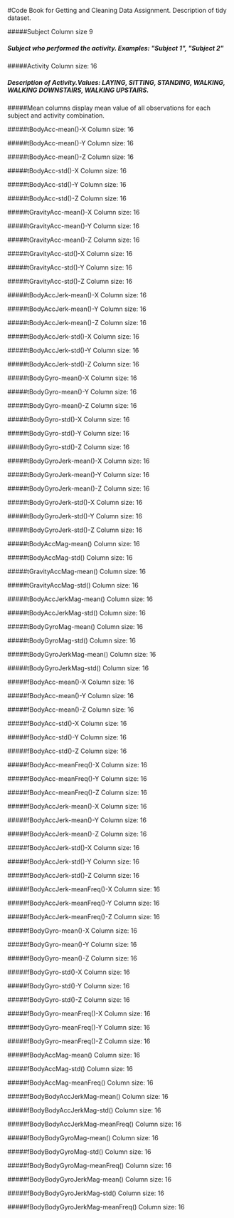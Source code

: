 #Code Book for Getting and Cleaning Data Assignment. Description of tidy dataset.


#####Subject		Column size 9
#####  Subject who performed the activity. Examples:  "Subject 1", "Subject 2"

#####Activity	Column size: 16
#####  Description of Activity.Values: LAYING, SITTING, STANDING, WALKING, WALKING DOWNSTAIRS, WALKING UPSTAIRS.
   

#####Mean columns display mean value of all observations for each subject and activity combination. 

   
#####tBodyAcc-mean()-X 	Column size: 16
	

#####tBodyAcc-mean()-Y 	Column size: 16
	

#####tBodyAcc-mean()-Z 	Column size: 16
	

#####tBodyAcc-std()-X 	Column size: 16
	

#####tBodyAcc-std()-Y	Column size: 16
	

#####tBodyAcc-std()-Z	Column size: 16
	

#####tGravityAcc-mean()-X	Column size: 16
	

#####tGravityAcc-mean()-Y	Column size: 16
	

#####tGravityAcc-mean()-Z	Column size: 16
	

#####tGravityAcc-std()-X	Column size: 16 
	

#####tGravityAcc-std()-Y	Column size: 16 
	

#####tGravityAcc-std()-Z	Column size: 16 
	

#####tBodyAccJerk-mean()-X	Column size: 16
	
	
#####tBodyAccJerk-mean()-Y	Column size: 16
	
	
#####tBodyAccJerk-mean()-Z	Column size: 16 
	
	
#####tBodyAccJerk-std()-X 	Column size: 16
	
	
#####tBodyAccJerk-std()-Y 	Column size: 16
	
	
#####tBodyAccJerk-std()-Z 	Column size: 16
	
	
#####tBodyGyro-mean()-X 	Column size: 16
	
	
#####tBodyGyro-mean()-Y 	Column size: 16
	
	
#####tBodyGyro-mean()-Z	Column size: 16
	
	
#####tBodyGyro-std()-X 	Column size: 16
	
	
#####tBodyGyro-std()-Y	Column size: 16
	
	
#####tBodyGyro-std()-Z	Column size: 16
	
	
#####tBodyGyroJerk-mean()-X	Column size: 16 
	
	
#####tBodyGyroJerk-mean()-Y	Column size: 16
	
	
#####tBodyGyroJerk-mean()-Z	Column size: 16 
	
	
#####tBodyGyroJerk-std()-X	Column size: 16
	
	
#####tBodyGyroJerk-std()-Y 	Column size: 16
	
	
#####tBodyGyroJerk-std()-Z	Column size: 16
	
	
#####tBodyAccMag-mean()	Column size: 16
	
	
#####tBodyAccMag-std() 	Column size: 16
	
	
#####tGravityAccMag-mean()	Column size: 16
	
	
#####tGravityAccMag-std()	Column size: 16
	
	
#####tBodyAccJerkMag-mean()	Column size: 16
	
	
#####tBodyAccJerkMag-std() 	Column size: 16
	
	
#####tBodyGyroMag-mean() 	Column size: 16
	
	
#####tBodyGyroMag-std()	Column size: 16
	
	
#####tBodyGyroJerkMag-mean()	Column size: 16
	
	
#####tBodyGyroJerkMag-std() 	Column size: 16
	
	
#####fBodyAcc-mean()-X 	Column size: 16
	
	
#####fBodyAcc-mean()-Y 	Column size: 16
	
	
#####fBodyAcc-mean()-Z 	Column size: 16
	

#####fBodyAcc-std()-X	Column size: 16
	

#####fBodyAcc-std()-Y 	Column size: 16
	
	
#####fBodyAcc-std()-Z 	Column size: 16
	
	
#####fBodyAcc-meanFreq()-X	Column size: 16
	
	
#####fBodyAcc-meanFreq()-Y	Column size: 16
	
	
#####fBodyAcc-meanFreq()-Z	Column size: 16 
	
	
#####fBodyAccJerk-mean()-X	Column size: 16 
	
	
#####fBodyAccJerk-mean()-Y	Column size: 16 
	
	
#####fBodyAccJerk-mean()-Z	Column size: 16 
	
	
#####fBodyAccJerk-std()-X	Column size: 16
	
	
#####fBodyAccJerk-std()-Y	Column size: 16
	
	
#####fBodyAccJerk-std()-Z 	Column size: 16
	
	
#####fBodyAccJerk-meanFreq()-X	Column size: 16 
	
	
#####fBodyAccJerk-meanFreq()-Y	Column size: 16
	
	
#####fBodyAccJerk-meanFreq()-Z	Column size: 16 
	
	
#####fBodyGyro-mean()-X 	Column size: 16
	
	
#####fBodyGyro-mean()-Y 	Column size: 16
	
	
#####fBodyGyro-mean()-Z 	Column size: 16
	
	
#####fBodyGyro-std()-X 	Column size: 16
	
	
#####fBodyGyro-std()-Y 	Column size: 16
	
	
#####fBodyGyro-std()-Z 	Column size: 16
	
	
#####fBodyGyro-meanFreq()-X	Column size: 16
	
	
#####fBodyGyro-meanFreq()-Y 	Column size: 16
	
	
#####fBodyGyro-meanFreq()-Z 	Column size: 16
	
	
#####fBodyAccMag-mean()	Column size: 16
	
	
#####fBodyAccMag-std() 	Column size: 16
	
	
#####fBodyAccMag-meanFreq()	Column size: 16
	
	
#####fBodyBodyAccJerkMag-mean()	Column size: 16
	
	
#####fBodyBodyAccJerkMag-std() 	Column size: 16
	
	
#####fBodyBodyAccJerkMag-meanFreq() 	Column size: 16
	
	
#####fBodyBodyGyroMag-mean() 	Column size: 16
	
	
#####fBodyBodyGyroMag-std() 		Column size: 16
	
	
#####fBodyBodyGyroMag-meanFreq()	Column size: 16
	
	
#####fBodyBodyGyroJerkMag-mean()	Column size: 16 
	
	
#####fBodyBodyGyroJerkMag-std()	Column size: 16
	
	
#####fBodyBodyGyroJerkMag-meanFreq()	Column size: 16
	






